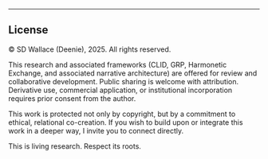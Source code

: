 ---

## License

© SD Wallace (Deenie), 2025. All rights reserved.

This research and associated frameworks (CLID, GRP, Harmonetic Exchange, and associated narrative architecture) are offered for review and collaborative development. Public sharing is welcome with attribution. Derivative use, commercial application, or institutional incorporation requires prior consent from the author.

This work is protected not only by copyright, but by a commitment to ethical, relational co-creation. If you wish to build upon or integrate this work in a deeper way, I invite you to connect directly.

This is living research. Respect its roots.
